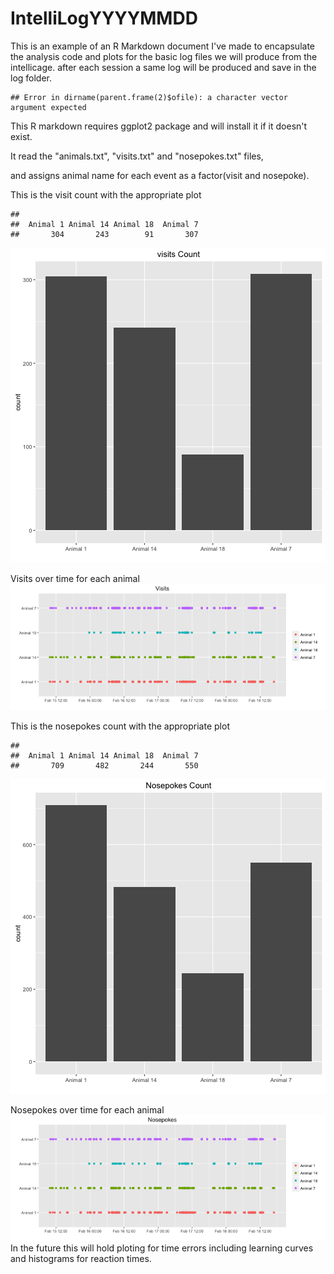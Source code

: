 IntelliLogYYYYMMDD
===================

This is an example of an R Markdown document I've made to encapsulate
the analysis code and plots for the basic log files we will produce from the intellicage.
after each session a same log will be produced and save in the log folder.


```
## Error in dirname(parent.frame(2)$ofile): a character vector argument expected
```

This R markdown requires ggplot2 package and will install it if it doesn't exist.  


It read the "animals.txt", "visits.txt" and "nosepokes.txt" files,    

and assigns animal name for each event as a factor(visit and nosepoke).  



This is the visit count with the appropriate plot  

```
## 
##  Animal 1 Animal 14 Animal 18  Animal 7 
##       304       243        91       307
```

![plot of chunk unnamed-chunk-5](figure/unnamed-chunk-5-1.png)

Visits over time for each animal  
![plot of chunk unnamed-chunk-6](figure/unnamed-chunk-6-1.png)

This is the nosepokes count with the appropriate plot 

```
## 
##  Animal 1 Animal 14 Animal 18  Animal 7 
##       709       482       244       550
```

![plot of chunk unnamed-chunk-7](figure/unnamed-chunk-7-1.png)


Nosepokes over time for each animal
![plot of chunk unnamed-chunk-8](figure/unnamed-chunk-8-1.png)
In the future this will hold ploting for time errors including learning curves and histograms for reaction times.
